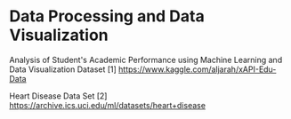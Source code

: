 # Data Processing and Data Visualization


Analysis of Student's Academic Performance using Machine Learning and Data Visualization
Dataset [1] https://www.kaggle.com/aljarah/xAPI-Edu-Data

Heart Disease Data Set 
[2] https://archive.ics.uci.edu/ml/datasets/heart+disease

